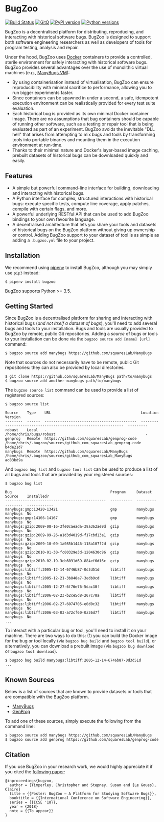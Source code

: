 # BugZoo

[![Build Status](https://travis-ci.org/squaresLab/BugZoo.svg?branch=master)](https://travis-ci.org/squaresLab/BugZoo)
[![GitQ](https://gitq.com/badge.svg)](https://gitq.com/squaresLab/BugZoo)
[![PyPI version](https://badge.fury.io/py/bugzoo.svg)](https://badge.fury.io/py/bugzoo)
[![Python versions](https://img.shields.io/pypi/pyversions/bugzoo.svg)](https://pypi.org/project/bugzoo)

BugZoo is a decentralised platform for distributing,
reproducing, and interacting with historical software bugs. BugZoo is designed
to support both software engineering researchers as well as developers of tools
for program testing, analysis and repair.

Under the hood, BugZoo uses [Docker](https://www.docker.com/) containers to
provide a controlled, sterile environment for safely interacting with
historical software bugs. BugZoo provides several advantages over
the use of monolithic virtual machines
(e.g., [ManyBugs VM](http://repairbenchmarks.cs.umass.edu/)):

* By using containerisation instead of virtualisation, BugZoo can ensure
  reproducibility with minimal sacrifice to performance, allowing you to run
  bigger experiments faster.
* Since containers can be spawned in under a second, a safe, idempotent
  execution environment can be realistically provided for every test suite
  evaluation.
* Each historical bug is provided as its own minimal Docker container image.
  There are no assumptions that bug containers should be capable of running
  other software, such as a testing or repair tool that is being evaluated as
  part of an experiment. BugZoo avoids the inevitable "DLL hell" that arises
  from attempting to mix bugs and tools by transforming tools into portable
  binaries and mounting them in the execution environment at run-time.
* Thanks to their minimal nature and Docker's layer-based image caching,
  prebuilt datasets of historical bugs can be downloaded quickly and
  easily.


## Features

* A simple but powerful command-line interface for building, downloading and
  interacting with historical bugs.
* A Python interface for complex, structured interactions with historical
  bugs: execute specific tests, compute line coverage, apply patches, compile
  with certain flags, and more.
* A powerful underlying RESTful API that can be used to add BugZoo bindings to your
  own favourite language.
* A decentralised architecture that lets you share your tools and datasets of
  historical bugs on the BugZoo platform without giving up ownership or control.
  Adding BugZoo support to your dataset of tool is as simple as adding a
  `.bugzoo.yml` file to your project.

## Installation

We recommend using [pipenv](http://pipenv.org/) to install BugZoo, although you
may simply use `pip3` instead:

```
$ pipenv install bugzoo
```

BugZoo supports Python >= 3.5.

## Getting Started

Since BugZoo is a decentralised platform for sharing and interacting with
historical bugs (*and not itself a dataset of bugs*), you'll need to add
several bugs and tools to your installation. Bugs and tools are usually
provided to BugZoo by remote, public Git repositories. Adding a *source* of
bugs or tools to your installation can be done via the `bugzoo source add
[name] [url]` command:

```
$ bugzoo source add manybugs https://github.com/squaresLab/ManyBugs
```

Note that sources do not necessarily have to be remote, public Git
repositories: they can also be provided by local directories.

```
$ git clone https://github.com/squaresLab/ManyBugs path/to/manybugs
$ bugzoo source add another-manybugs path/to/manybugs
```

The `bugzoo source list` command can be used to provide a list of registered
sources:

```
$ bugzoo source list

Source    Type    URL                                         Location                                                        Version
--------  ------  ------------------------------------------  --------------------------------------------------------------  ---------
robust    Local   -                                           /home/chris/bugs/robust                                         -
genprog   Remote  https://github.com/squaresLab/genprog-code  /home/chris/.bugzoo/sources/github_com_squaresLab_genprog-code  b4de21d7
manybugs  Remote  https://github.com/squaresLab/ManyBugs      /home/chris/.bugzoo/sources/github_com_squaresLab_ManyBugs      ad83bd9a
```

And `bugzoo bug list` and `bugzoo tool list` can be used to produce a list of
all bugs and tools that are provided by your registered sources:

```
$ bugzoo bug list

Bug                                             Program     Dataset    Source    Installed?
----------------------------------------------  ----------  ---------  --------  ------------
manybugs:gmp:13420-13421                        gmp         manybugs   manybugs  No
manybugs:gmp:14166-14167                        gmp         manybugs   manybugs  No
manybugs:gzip:2009-08-16-3fe0caeada-39a362ae9d  gzip        manybugs   manybugs  No
manybugs:gzip:2009-09-26-a1d3d4019d-f17cbd13a1  gzip        manybugs   manybugs  No
manybugs:gzip:2009-10-09-1a085b1446-118a107f2d  gzip        manybugs   manybugs  No
manybugs:gzip:2010-01-30-fc00329e3d-1204630c96  gzip        manybugs   manybugs  No
manybugs:gzip:2010-02-19-3eb6091d69-884ef6d16c  gzip        manybugs   manybugs  No
manybugs:libtiff:2005-12-14-6746b87-0d3d51d     libtiff     manybugs   manybugs  No
manybugs:libtiff:2005-12-21-3b848a7-3edb9cd     libtiff     manybugs   manybugs  No
manybugs:libtiff:2005-12-27-6f76e76-5dac30f     libtiff     manybugs   manybugs  No
manybugs:libtiff:2006-02-23-b2ce5d8-207c78a     libtiff     manybugs   manybugs  No
manybugs:libtiff:2006-02-27-6074705-e6d0c32     libtiff     manybugs   manybugs  No
manybugs:libtiff:2006-03-03-a72cf60-0a36d7f     libtiff     manybugs   manybugs  No
...
```

To interact with a particular bug or tool, you'll need to install it on your
machine. There are two ways to do this: (1) you can build the Docker image for
the bug or tool locally (via `bugzoo bug build` and `bugzoo tool build`), or
alternatively, you can download a prebuilt image (via `bugzoo bug download`
or `bugzoo tool download`).

```
$ bugzoo bug build manybugs:libtiff:2005-12-14-6746b87-0d3d51d
...
```

## Known Sources

Below is a list of sources that are known to provide datasets or tools that
are compatible with the BugZoo platform.

* [ManyBugs](https://github.com/squaresLab/ManyBugs)
* [GenProg](https://github.com/squaresLab/genprog-code)

To add one of these sources, simply execute the following from the command line:

```
$ bugzoo source add manybugs https://github.com/squaresLab/ManyBugs
$ bugzoo source add genprog https://github.com/squaresLab/genprog-code
```

## Citation

If you use BugZoo in your research work, we would highly appreciate it if you
cited the [following paper](http://www.cs.cmu.edu/~clegoues/docs/timperley-icse18-poster.pdf):

```
@inproceedings{bugzoo,
  author = {Timperley, Christopher and Stepney, Susan and {Le Goues}, Claire}
  title = {{Poster: BugZoo – A Platform for Studying Software Bugs}},
  booktitle = {{International Conference on Software Engineering}},
  series = {{ICSE '18}},
  year = {2018}
  note = {{To appear}}
}
```
